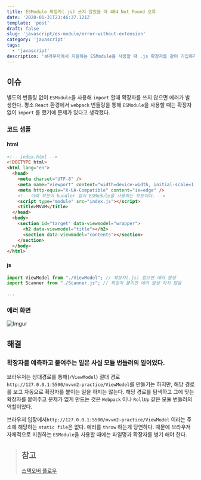 ```yaml
---
title: ESModule 확장자(.js) 쓰지 않았을 때 404 Not Found 오류
date: '2020-01-31T23:46:37.121Z'
template: 'post'
draft: false
slug: 'javascript/es-module/error-without-extension'
category: 'javascript'
tags:
  - 'javascript'
description: '브라우저에서 지원하는 ESModule을 사용할 때 .js 확장자를 같이 기입하지 않아 발생하는 이슈에 대해 다뤘습니다.'
---
```


## 이슈 

별도의 번들링 없이 `ESModule`을 사용해 `import` 할때 확장자를 쓰지 않으면 에러가 발생한다. 평소 `React` 환경에서 `webpack` 번들링을 통해 `ESModule`을 사용할 때는 확장자 없이 `import` 를 했기에 문제가 있다고 생각했다. 

### 코드 샘플
#### html
```html
<!-- index.html -->
<!DOCTYPE html>
<html lang="en">
  <head>
    <meta charset="UTF-8" />
    <meta name="viewport" content="width=device-width, initial-scale=1.0" />
    <meta http-equiv="X-UA-Compatible" content="ie=edge" />
    <!-- 아래 부분이 bundler 없이 ESModule을 사용하는 부분이다. -->
    <script type="module" src="index.js"></script>
    <title>MVVM</title>
  </head>
  <body>
    <section id="target" data-viewmodel="wrapper">
      <h2 data-viewmodel="title"></h2>
      <section data-viewmodel="contents"></section>
    </section>
  </body>
</html>
```
#### js
```js
import ViewModel from "./ViewModel"; // 확장자(.js) 없으면 에러 발생
import Scanner from "./Scanner.js"; // 확장자 붙이면 에러 발생 하지 않음 

...
```

### 에러 화면

![Imgur](https://imgur.com/oVU7abr.png)

## 해결 

### 확장자를 예측하고 붙여주는 일은 사실 모듈 번들러의 일이었다.
브라우저는 상대경로를 통해(`/ViewModel`) 절대 경로`http://127.0.0.1:5500/mvvm2-practice/ViewModel`를 만들기는 하지만,  해당 경로를 보고 자동으로 확장자를 붙이는 일을 하지는 않는다. 해당 경로를 탐색하고 그에 맞는 확장자를 붙여주고 문제가 없게 만드는 것은 `Webpack` 이나 `RollUp` 같은 모듈 번들러의 역할이었다.  

브라우저 입장에서`http://127.0.0.1:5500/mvvm2-practice/ViewModel` 이라는 주소에 해당하는 `static file`은 없다. 에러를 `throw` 하는게 당연하다. 때문에 브라우저 자체적으로 지원하는 `ESModule`을 사용할 때에는 파일명과 확장자를 병기 해야 한다.

> ## 참고
> [스텍오버 플로우](https://stackoverflow.com/questions/55251956/how-does-javascript-import-find-the-module-without-an-extension)

